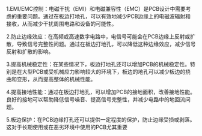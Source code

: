 1.EMI/EMC控制：电磁干扰（EMI）和电磁兼容性（EMC）是PCB设计中需要考虑的重要问题。通过在板边打地孔，可以有效地减少PCB边缘上的电磁波辐射和接收，从而减少干扰周围电路和设备的可能性。

2.防止边缘效应：在高频或高速数字电路中，电信号可能会在PCB边缘上反射或扩散，导致信号完整性问题。通过在板边打地孔，可以降低这种边缘效应，减少信号反射和扩散的影响。

3.提高机械稳定性：在某些情况下，板边打地孔还可以增加PCB的机械稳定性。特别是在大型PCB或受机械应力影响较大的环境下，板边的地孔可以减少板边的挠曲和变形，从而提高整体的机械性能。

4.提高接地性能：通过在板边打地孔，可以增加PCB的接地面积，改善接地性能。良好的接地可以帮助降低信号噪音、提高信号完整性，并减少电路中的地回流问题。

5.板边保护：在PCB边缘打孔还可以提供一定程度的保护，防止边缘受损或剥落。这对于长期使用或在恶劣环境中使用的PCB尤其重要
